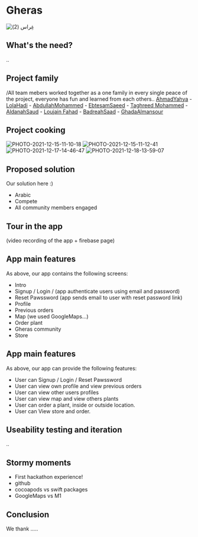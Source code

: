 # Gheras
![غِراس (2)](https://user-images.githubusercontent.com/92252764/146649006-4d48d4b1-f753-49ea-8cfe-58b9d69937ea.png)



## What's the need?
..


## Project family
/All team mebers worked together as a one family in every single peace of the project, everyone has fun and learned from each others.. 
[AhmadYahya](https://github.com/LolaHadi) - [LolaHadi](https://github.com/LolaHadi) - [AbdullahMohammed](https://github.com/LolaHadi) - [EbtesamSaeed](https://github.com/LolaHadi) - [Taghreed Mohammed](https://github.com/LolaHadi) - [AldanahSaud](https://github.com/LolaHadi) - [Loujain Fahad](https://github.com/LolaHadi) - [BadreahSaad](https://github.com/LolaHadi) - [GhadaAlmansour](https://github.com/LolaHadi) 


## Project cooking
![PHOTO-2021-12-15-11-10-18](https://user-images.githubusercontent.com/92252764/146649027-88d68ca5-b30b-486f-befb-02686537fb76.jpg)
![PHOTO-2021-12-15-11-12-41](https://user-images.githubusercontent.com/92252764/146649036-c4f85345-878a-46bc-aca3-5b12c4e0a3a6.jpg)
![PHOTO-2021-12-17-14-46-47](https://user-images.githubusercontent.com/92252764/146649056-e842b831-6c7a-4ca8-851b-604d13f7861e.jpg)
![PHOTO-2021-12-18-13-59-07](https://user-images.githubusercontent.com/92252764/146649063-47ba7209-bc4c-4d0d-be4f-df41bc51f702.jpg)



## Proposed solution
Our solution here :)
- Arabic 
- Compete
- All community members engaged


## Tour in the app
(video recording of the app + firebase page)


## App main features
As above, our app contains the following screens:
- Intro
- Signup / Login / (app authenticate users using email and password)
- Reset Pawssword (app sends email to user with reset password link)
- Profile
- Previous orders
- Map (we used GoogleMaps...)
- Order plant
- Gheras community
- Store

## App main features
As above, our app can provide the following features:
- User can Signup / Login / Reset Pawssword
- User can view own profile and view previous orders
- User can view other users profiles
- User can view map and view others plants
- User can order a plant, inside or outside location.
- User can View store and order. 

## Useability testing and iteration
..

## Stormy moments 
- First hackathon experience! 
- github
- cocoapods vs swift packages
- GoogleMaps vs M1


## Conclusion
We thank .....
